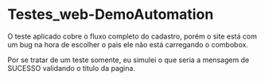 # Testes_web-DemoAutomation

O teste aplicado cobre o fluxo completo do cadastro,
porém o site está com um bug na hora de escolher o pais
ele não está carregando o combobox.

Por se tratar de um teste somente, eu simulei o que seria 
a mensagem de SUCESSO validando o titulo da pagina.

